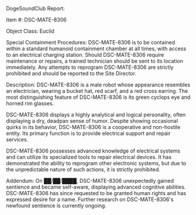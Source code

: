 DogeSoundClub Report: 

Item #: DSC-MATE-8306

Object Class: Euclid

Special Containment Procedures:
DSC-MATE-8306 is to be contained within a standard humanoid containment chamber at all times, with access to an electrical charging station. Should DSC-MATE-8306 require maintenance or repairs, a trained technician should be sent to its location immediately. Any attempts to reprogram DSC-MATE-8306 are strictly prohibited and should be reported to the Site Director.

Description:
DSC-MATE-8306 is a male robot whose appearance resembles an electrician, wearing a bucket hat, red scarf, and a red cross earring. The most distinguishing feature of DSC-MATE-8306 is its green cyclops eye and horned rim glasses.

DSC-MATE-8306 displays a highly analytical and logical personality, often displaying a dry, deadpan sense of humor. Despite showing occasional quirks in its behavior, DSC-MATE-8306 is a cooperative and non-hostile entity. Its primary function is to provide electrical support and repair services.

DSC-MATE-8306 possesses advanced knowledge of electrical systems and can utilize its specialized tools to repair electrical devices. It has demonstrated the ability to reprogram other electronic systems, but due to the unpredictable nature of such actions, it is strictly prohibited.

Addendum:
On ██/██/████, DSC-MATE-8306 unexpectedly gained sentience and became self-aware, displaying advanced cognitive abilities. DSC-MATE-8306 has since requested to be granted human rights and has expressed desire for a name. Further research on DSC-MATE-8306's newfound sentience is currently ongoing.